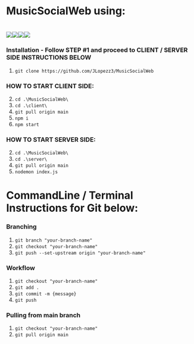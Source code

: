 ﻿# MusicSocialWeb using:
# <img src="https://img.shields.io/badge/react%20-%2320232a.svg?&style=for-the-badge&logo=react&logoColor=%2361DAFB"/><img src="https://img.shields.io/badge/node.js%20-%2343853D.svg?&style=for-the-badge&logo=node.js&logoColor=white"/><img src="https://img.shields.io/badge/express.js%20-%23404d59.svg?&style=for-the-badge"/><img src="https://img.shields.io/badge/mysql-%2300f.svg?&style=for-the-badge&logo=mysql&logoColor=white"/>

### Installation - Follow STEP #1 and proceed to CLIENT / SERVER SIDE INSTRUCTIONS BELOW

1. `git clone https://github.com/JLopezz3/MusicSocialWeb`

### HOW TO START CLIENT SIDE:
2. `cd .\MusicSocialWeb\`
3. `cd .\client\`
4. `git pull origin main`
5. `npm i`
6. `npm start`

### HOW TO START SERVER SIDE:
2. `cd .\MusicSocialWeb\`
3. `cd .\server\`
4. `git pull origin main`
5. `nodemon index.js`

# CommandLine / Terminal Instructions for Git below:
### Branching

1. `git branch "your-branch-name"`
2. `git checkout "your-branch-name"`
3. `git push --set-upstream origin "your-branch-name"`

### Workflow

1. `git checkout "your-branch-name"`
2. `git add .`
3. `git commit -m {message}`
4. `git push`

### Pulling from main branch

1. `git checkout "your-branch-name"`
2. `git pull origin main`
